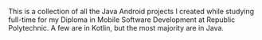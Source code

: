 This is a collection of all the Java Android projects I created while studying full-time for my Diploma in Mobile Software Development at Republic Polytechnic. A few are in Kotlin, but the most majority are in Java.

